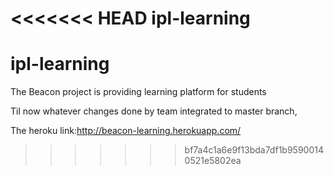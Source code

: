 <<<<<<< HEAD
ipl-learning
============

ipl-learning
=======
The Beacon project is providing learning platform for students

Til now whatever changes done by team integrated to master branch,

The heroku link:http://beacon-learning.herokuapp.com/

>>>>>>> bf7a4c1a6e9f13bda7df1b95900140521e5802ea
